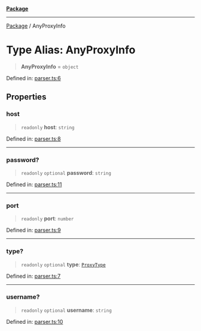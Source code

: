 [**Package**](../README.md)

***

[Package](../globals.md) / AnyProxyInfo

# Type Alias: AnyProxyInfo

> **AnyProxyInfo** = `object`

Defined in: [parser.ts:6](https://github.com/AlexXanderGrib/proxy-master/blob/d9889b922817ac03c7a235b832a590a4ef34fb55/src/parser.ts#L6)

## Properties

### host

> `readonly` **host**: `string`

Defined in: [parser.ts:8](https://github.com/AlexXanderGrib/proxy-master/blob/d9889b922817ac03c7a235b832a590a4ef34fb55/src/parser.ts#L8)

***

### password?

> `readonly` `optional` **password**: `string`

Defined in: [parser.ts:11](https://github.com/AlexXanderGrib/proxy-master/blob/d9889b922817ac03c7a235b832a590a4ef34fb55/src/parser.ts#L11)

***

### port

> `readonly` **port**: `number`

Defined in: [parser.ts:9](https://github.com/AlexXanderGrib/proxy-master/blob/d9889b922817ac03c7a235b832a590a4ef34fb55/src/parser.ts#L9)

***

### type?

> `readonly` `optional` **type**: [`ProxyType`](ProxyType.md)

Defined in: [parser.ts:7](https://github.com/AlexXanderGrib/proxy-master/blob/d9889b922817ac03c7a235b832a590a4ef34fb55/src/parser.ts#L7)

***

### username?

> `readonly` `optional` **username**: `string`

Defined in: [parser.ts:10](https://github.com/AlexXanderGrib/proxy-master/blob/d9889b922817ac03c7a235b832a590a4ef34fb55/src/parser.ts#L10)
